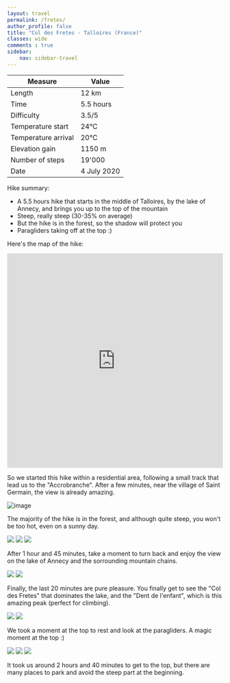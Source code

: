 ```yaml
---
layout: travel
permalink: /fretes/
author_profile: false
title: "Col des Fretes - Talloires (France)"
classes: wide
comments : true
sidebar:
    nav: sidebar-travel
---
```


<!-- jQuery 1.8 or later, 33 KB -->
<script src="https://ajax.googleapis.com/ajax/libs/jquery/1.11.1/jquery.min.js"></script>

<!-- Fotorama from CDNJS, 19 KB -->
<link  href="https://cdnjs.cloudflare.com/ajax/libs/fotorama/4.6.4/fotorama.css" rel="stylesheet">
<script src="https://cdnjs.cloudflare.com/ajax/libs/fotorama/4.6.4/fotorama.js"></script>

| Measure | Value |
| --- | --- |
| Length | 12 km |
| Time | 5.5 hours |
| Difficulty | 3.5/5 |
| Temperature start | 24°C |
| Temperature arrival | 20°C |
| Elevation gain | 1150 m |
| Number of steps | 19'000 |
| Date | 4 July 2020 |

Hike summary:
- A 5.5 hours hike that starts in the middle of Talloires, by the lake of Annecy, and brings you up to the top of the mountain
- Steep, really steep (30-35% on average)
- But the hike is in the forest, so the shadow will protect you
- Paragliders taking off at the top :)

Here's the map of the hike:

<iframe src="https://www.google.com/maps/d/u/0/embed?mid=1l5Ve-xJ95Y5xTJCIAACjIm-IsXTR5OW2" width="100%" height="500" frameBorder="0"></iframe>

<br>

So we started this hike within a residential area, following a small track that lead us to the "Accrobranche". After a few minutes, near the village of Saint Germain, the view is already amazing.

![image](https://drive.google.com/uc?id=1IvZehHlHhYAX6JCdYa3aSL-_q0DJJe-H)

The majority of the hike is in the forest, and although quite steep, you won't be too hot, even on a sunny day.

<div class="fotorama">
  <img src="https://drive.google.com/uc?id=1P4zNIOXaTziRFwKIzGr9gTQaXheZcIW9">
  <img src="https://drive.google.com/uc?id=1QUbBD33_E8y_6hoAZy-edw4J9hkRANi5">
  <img src="https://drive.google.com/uc?id=1K-5Q1uz_c95BQLsRDh5dILlircGqLUvw">
</div>

After 1 hour and 45 minutes, take a moment to turn back and enjoy the view on the lake of Annecy and the sorrounding mountain chains.

<div class="fotorama">
  <img src="https://drive.google.com/uc?id=1blMZkW8A6W7dayACncWNvNUs1uRLrSDc">
  <img src="https://drive.google.com/uc?id=1Qp8TA6vcGoaKwQPKZhlkzQ4xD7i7_QeA">
</div>

Finally, the last 20 minutes are pure pleasure. You finally get to see the "Col des Fretes" that dominates the lake, and the "Dent de l'enfant", which is this amazing peak (perfect for climbing).

<div class="fotorama">
  <img src="https://drive.google.com/uc?id=1qCqSSMpr_9b4KK6asTVXu4mv4ZC1KfWd">
  <img src="https://drive.google.com/uc?id=1DO9SHqK-N_Dt3AS5F2hfo8q-MlG4iNM4">
</div>

We took a moment at the top to rest and look at the paragliders. A magic moment at the top :)

<div class="fotorama">
  <img src="https://drive.google.com/uc?id=1PDRVcRVH-MUriA0vOEB8lS_7D3Vz6HLv">
  <img src="https://drive.google.com/uc?id=15nciWLuBStaRS4qR7tX6rcrq5R4PacaE">
  <img src="https://drive.google.com/uc?id=1prT1jopd99X8MebOZ-9XTX05zF22TpeM">
</div>

It took us around 2 hours and 40 minutes to get to the top, but there are many places to park and avoid the steep part at the beginning.
